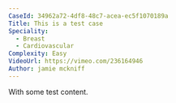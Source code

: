 ```yaml
---
CaseId: 34962a72-4df8-48c7-acea-ec5f1070189a
Title: This is a test case
Speciality:
  - Breast
  - Cardiovascular
Complexity: Easy
VideoUrl: https://vimeo.com/236164946
Author: jamie mckniff
---
```


With some test content.